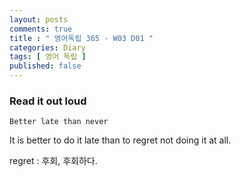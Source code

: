 ```yaml
---
layout: posts
comments: true
title : " 영어독립 365 - W03 D01 "
categories: Diary
tags: [ 영어 독립 ]
published: false
---
```


### Read it out loud

```text
Better late than never
```

It is better to do it late than to regret not doing it at all.

regret
 : 후회, 후회하다.
